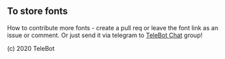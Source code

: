 ## To store fonts

How to contribute more fonts - create a pull req or leave the font link as an issue or comment.
Or just send it via telegram to [TeleBot Chat](https://t.me/TeleBotHelpChat) group!

(c) 2020 TeleBot
